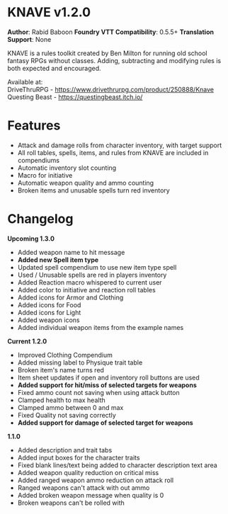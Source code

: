 # KNAVE v1.2.0
**Author**: Rabid Baboon
**Foundry VTT Compatibility**: 0.5.5+
**Translation Support**: None 

KNAVE is a rules toolkit created by Ben Milton for running old school fantasy RPGs without classes. Adding, subtracting and modifying rules is both expected and encouraged. 

Available at:  
DriveThruRPG - <https://www.drivethrurpg.com/product/250888/Knave>  
Questing Beast - <https://questingbeast.itch.io/>  

# Features
- Attack and damage rolls from character inventory, with target support
- All roll tables, spells, items, and rules from KNAVE are included in compendiums
- Automatic inventory slot counting
- Macro for initiative
- Automatic weapon quality and ammo counting
- Broken items and unusable spells turn red inventory

# Changelog
**Upcoming 1.3.0**
- Added weapon name to hit message
- **Added new Spell item type**
- Updated spell compendium to use new item type spell
- Used / Unusable spells are red in players inventory
- Added Reaction macro whispered to current user
- Added color to initiative and reaction roll tables
- Added icons for Armor and Clothing
- Added icons for Food
- Added icons for Light
- Added weapon icons
- Added individual weapon items from the example names

**Current 1.2.0**
- Improved Clothing Compendium
- Added missing label to Physique trait table
- Broken item's name turns red
- Item sheet updates if open and inventory roll buttons are used
- **Added support for hit/miss of selected targets for weapons**
- Fixed ammo count not saving when using attack button
- Clamped health to max health
- Clamped ammo between 0 and max
- Fixed Quality not saving correctly
- **Added support for damage of selected target for weapons**

**1.1.0**
- Added description and trait tabs
- Added input boxes for the character traits
- Fixed blank lines/text being added to character description text area
- Added weapon quality reduction on critical miss
- Added ranged weapon ammo reduction on attack roll
- Ranged weapons can't attack with out ammo
- Added broken weapon message when quality is 0
- Broken weapons can't be rolled with